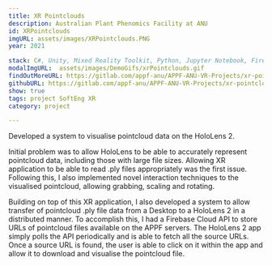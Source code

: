 ```yaml
---
title: XR Pointclouds
description: Australian Plant Phenomics Facility at ANU
id: XRPointclouds
imgURL: assets/images/XRPointclouds.PNG 
year: 2021

stack: C#, Unity, Mixed Reality Toolkit, Python, Jupyter Notebook, Firebase, Git, HoloLens 2
modalImgURL:  assets/images/DemoGifs/xrPointclouds.gif
findOutMoreURL: https://gitlab.com/appf-anu/APPF-ANU-VR-Projects/xr-pointclouds
githubURL: https://gitlab.com/appf-anu/APPF-ANU-VR-Projects/xr-pointclouds
show: true
tags: project SoftEng XR
category: project

--- 
```

  Developed a system to visualise pointcloud data on the HoloLens 2.

  Initial problem was to allow HoloLens to be able to accurately represent pointcloud data, including those with large file sizes. Allowing XR application to be able to read .ply files appropriately was the first issue. Following this, I also implemented novel interaction techniques to the visualised pointcloud, allowing grabbing, scaling and rotating. 

  Building on top of this XR application, I also developed a system to allow transfer of pointcloud .ply file data from a Desktop to a HoloLens 2 in a distributed manner. To accomplish this, I had a Firebase Cloud API to store URLs of pointcloud files available on the APPF servers. The HoloLens 2 app simply polls the API periodically and is able to fetch all the source URLs. Once a source URL is found, the user is able to click on it within the app and allow it to download and visualise the pointcloud file. 
